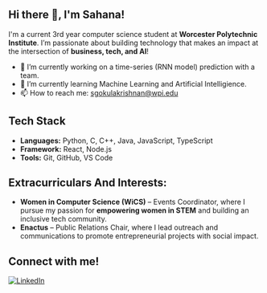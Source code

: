 ## Hi there 👋, I'm Sahana!

<!--
**Sahana-Official/Sahana-Official** is a ✨ _special_ ✨ repository because its `README.md` (this file) appears on your GitHub profile.

Here are some ideas to get you started:

- 🔭 I’m currently working on ...
- 🌱 I’m currently learning ...
- 👯 I’m looking to collaborate on ...
- 🤔 I’m looking for help with ...
- 💬 Ask me about ...
- 📫 How to reach me: ...
- 😄 Pronouns: ...
- ⚡ Fun fact: ...
-->

I'm a current 3rd year computer science student at **Worcester Polytechnic Institute**. 
I’m passionate about building technology that makes an impact at the intersection of **business, tech, and AI**! 

- 🔭 I’m currently working on a time-series (RNN model) prediction with a team. 
- 🌱 I’m currently learning Machine Learning and Artificial Intelligience. 
- 📫 How to reach me: sgokulakrishnan@wpi.edu

## Tech Stack
- **Languages:** Python, C, C++, Java, JavaScript, TypeScript
- **Framework:** React, Node.js
- **Tools:** Git, GitHub, VS Code

## Extracurriculars And Interests: 

- **Women in Computer Science (WiCS)** – Events Coordinator, where I pursue my passion for **empowering women in STEM** and building an inclusive tech community.  
- **Enactus** – Public Relations Chair, where I lead outreach and communications to promote entrepreneurial projects with social impact. 

## Connect with me!
[![LinkedIn](https://img.shields.io/badge/LinkedIn-blue?style=flat&logo=linkedin)]([https://www.linkedin.com/in/YOUR-LINK](https://www.linkedin.com/in/sahanagokul/))



